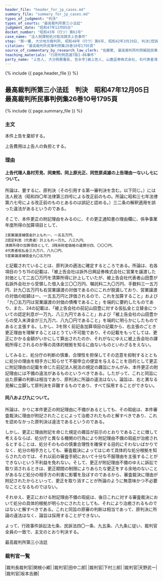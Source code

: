 ```yaml
---
header_file: "header_for_jp_cases.md"
summary_file: "summary_for_jp_cases.md"
types_of_judgment: "判決"
types_of_courts: "最高裁判所第三小法廷"
judgment_date: "昭和47年12月05日"
docket_number: "昭和43年（行ツ）第61号"
case_name: "法人税課税処分取消請求上告事件"
step: "第一審, 大分地方裁判所, 昭和40年（行ウ）第6号, 昭和42年3月29日, 判決|控訴審, 福岡高等裁判所, 昭和42年（行コ）第6号, 昭和43年2月28日, 判決"
citation: "最高裁判所民事判例集26巻10号1795頁"
source_of_commentary_by_research_law_clerk: "佐藤繁, 最高裁判所判例解説民事篇昭和47年度370頁"
teaching_materials: "行政判例百選7版I-86事件"
party_name: "上告人, 大分税務署長, 吉永亨|被上告人, 山豊証券株式会社, 右代表者清算人, 山田豊"
---
```


{% include {{ page.header_file }}  %}

## 最高裁判所第三小法廷　判決　昭和47年12月05日　最高裁判所民事判例集26巻10号1795頁

{% include {{ page.summary_file }}  %}










### 主文



本件上告を棄却する。

上告費用は上告人の負担とする。





### 理由



#### 上告代理人島村芳見、同東煕、同上原光正、同笠原貞雄の上告理由一ないし七について。



所論は、要するに、原判決（その引用する第一審判決を含む。以下同じ。）には法人税法（昭和四〇年法律第三四号による改正前のもの。所論に昭和三七年法律第六七号による改正前のものとあるのは誤記と認める。）三二条の解釈適用を誤った違法があるというのである。

そこで、本件更正の附記理由をみるのに、その更正通知書の理由欄に、係争事業年度所得の加算項目として、

	1営業譲渡補償金計上もれ一、一五五万円、
	2認定利息（代表者）計上もれ一万九、八三九円、
	清算所得の加算項目として、3残余財産価格の違算分四、〇〇〇円、
	4代表者仮払金三九万六、八九〇円、
	5営業譲渡補償金九〇五万円

と記載されていることは、原判決の適法に確定するところである。所論は、右各項目のうち15の記載は、「被上告会社は訴外日興証券株式会社に営業を譲渡した対価として二五〇万円を清算所得に計上していたが、被上告会社代表者山田豊が右訴外会社から受領した借入金三〇〇万円、嘱託料二九〇万円、手数料三一五万円、計九〇五万円も右営業譲渡の対価であるのにこれが脱漏しており、営業譲渡の対価の総額は一、一五五万円と評価されるので、これを加算すること」および「九〇五万円は営業譲渡の対価の債権であること」を端的に要約したものであり、また、24の記載は、「被上告会社の前記山田豊に対する仮払金と立替金についての認定利息が一万九、八三九円であること」および「被上告会社の山田豊からの受入未済金が三九万六、八九〇円であること」を端的に明らかにしたものであると主張する。しかし、3を除く前記各加算項目の記載から、右主張のごとき更正理由を理解することはとうてい不可能であり、その記載をもってしては、更正にかかる金額がいかにして算出されたのか、それがなにゆえに被上告会社の課税所得とされるのか等の具体的根拠を知るに由ないものといわざるをえない。

してみると、処分庁の判断の慎重、合理性を担保してその恣意を抑制するとともに処分の理由を相手方に知らせて不服申立の便宜を与えることを目的として更正に附記理由の記載を命じた前記法人税法の規定の趣旨にかんがみ、本件更正の附記理由には不備の違法があるものというべきである。したがって、これと同旨に出た原審の判断は相当であり、原判決に所論の違法はない。論旨は、右と異なる見解に立脚して原判決を非難するものであり、すべて採用することができない。

#### 同八および九について。

所論は、かりに本件更正の附記理由に不備があるとしても、その瑕疵は、本件審査裁決に理由が附記されたことによって治癒されたものと解すべきであり、これを認めなかった原判決は違法であるというのである。

しかし、更正に理由附記を命じた規定の趣旨が前示のとおりであることに徴して考えるならば、処分庁と異なる機関の行為により附記理由不備の瑕疵が治癒されるとすることは、処分そのものの慎重合理性を確保する目的にそわないばかりでなく、処分の相手方としても、審査裁決によってはじめて具体的な処分根拠を知らされたのでは、それ以前の審査手続において十分な不服理由を主張することができないという不利益を免れない。そして、更正が附記理由不備のゆえに訴訟で取り消されるときは、更正期間の制限によりあらたな更正をする余地のないことがあるなど処分の相手方の利害に影響を及ぼすのであるから、審査裁決に理由が附記されたからといって、更正を取り消すことが所論のように無意味かつ不必要なこととなるものではない。

それゆえ、更正における附記理由不備の瑕疵は、後日これに対する審査裁決において処分の具体的根拠が明らかにされたとしても、それにより治癒されるものではないと解すべきである。これと同旨の原審の判断は相当であって、原判決に所論の違法はなく、論旨は採用することができない。

よって、行政事件訴訟法七条、民訴法四〇一条、九五条、八九条に従い、裁判官全員の一致で、主文のとおり判決する。

最高裁判所第三小法廷

### 裁判官一覧

|裁判長裁判官|関根小郷|
|裁判官|田中二郎|
|裁判官|下村三郎|
|裁判官|天野武一|
|裁判官|坂本吉勝|

